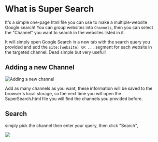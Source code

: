 # What is Super Search
It's a simple one-page html file you can use to make a multiple-website Google search! You can group websites into `Channels`, then you can select the "Channel" you want to search in the websites listed in it.

It will simply open Google Search in a new tab with the search query you provided and add the `site:[website] OR ...` segment for each website in the targeted channel. Dead simple but very useful!

## Adding a new Channel
![Adding a new channel](http://i.imgur.com/x0ReeB0.png)

Add as many channels as you want, these information will be saved to the browser's local storage, so the next time you will open the SuperSearch.html file you will find the channels you provided before.

## Search
simply pick the channel then enter your query, then click "Search",

![](http://i.imgur.com/8FidubX.png)